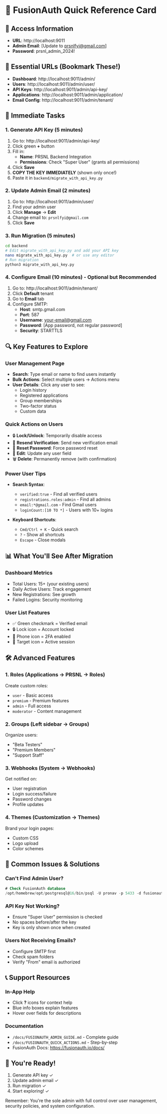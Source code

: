 # 🚀 FusionAuth Quick Reference Card

## 🔐 Access Information
- **URL**: http://localhost:9011
- **Admin Email**: [Update to prsnlfyi@gmail.com]
- **Password**: prsnl_admin_2024!

## 📍 Essential URLs (Bookmark These!)
- **Dashboard**: http://localhost:9011/admin/
- **Users**: http://localhost:9011/admin/user/
- **API Keys**: http://localhost:9011/admin/api-key/
- **Applications**: http://localhost:9011/admin/application/
- **Email Config**: http://localhost:9011/admin/tenant/

## 🎯 Immediate Tasks

### 1. Generate API Key (5 minutes)
1. Go to: http://localhost:9011/admin/api-key/
2. Click green **+** button
3. Fill in:
   - **Name**: PRSNL Backend Integration
   - **Permissions**: Check "Super User" (grants all permissions)
4. Click **Save**
5. **COPY THE KEY IMMEDIATELY** (shown only once!)
6. Paste it in `backend/migrate_with_api_key.py`

### 2. Update Admin Email (2 minutes)
1. Go to: http://localhost:9011/admin/user/
2. Find your admin user
3. Click **Manage** → **Edit**
4. Change email to: `prsnlfyi@gmail.com`
5. Click **Save**

### 3. Run Migration (5 minutes)
```bash
cd backend
# Edit migrate_with_api_key.py and add your API key
nano migrate_with_api_key.py  # or use any editor
# Run migration
python3 migrate_with_api_key.py
```

### 4. Configure Email (10 minutes) - Optional but Recommended
1. Go to: http://localhost:9011/admin/tenant/
2. Click **Default** tenant
3. Go to **Email** tab
4. Configure SMTP:
   - **Host**: smtp.gmail.com
   - **Port**: 587
   - **Username**: your-email@gmail.com
   - **Password**: [App password, not regular password]
   - **Security**: STARTTLS

## 🔍 Key Features to Explore

### User Management Page
- **Search**: Type email or name to find users instantly
- **Bulk Actions**: Select multiple users → Actions menu
- **User Details**: Click any user to see:
  - Login history
  - Registered applications
  - Group memberships
  - Two-factor status
  - Custom data

### Quick Actions on Users
- 🔒 **Lock/Unlock**: Temporarily disable access
- 📧 **Resend Verification**: Send new verification email
- 🔑 **Reset Password**: Force password reset
- 📝 **Edit**: Update any user field
- 🗑️ **Delete**: Permanently remove (with confirmation)

### Power User Tips
- **Search Syntax**:
  - `verified:true` - Find all verified users
  - `registrations.roles:admin` - Find all admins
  - `email:*@gmail.com` - Find Gmail users
  - `loginCount:[10 TO *]` - Users with 10+ logins

- **Keyboard Shortcuts**:
  - `Cmd/Ctrl + K` - Quick search
  - `?` - Show all shortcuts
  - `Escape` - Close modals

## 📊 What You'll See After Migration

### Dashboard Metrics
- Total Users: 15+ (your existing users)
- Daily Active Users: Track engagement
- New Registrations: See growth
- Failed Logins: Security monitoring

### User List Features
- ✅ Green checkmark = Verified email
- 🔒 Lock icon = Account locked
- 📱 Phone icon = 2FA enabled
- 🎯 Target icon = Active session

## 🛠️ Advanced Features

### 1. **Roles** (Applications → PRSNL → Roles)
Create custom roles:
- `user` - Basic access
- `premium` - Premium features
- `admin` - Full access
- `moderator` - Content management

### 2. **Groups** (Left sidebar → Groups)
Organize users:
- "Beta Testers"
- "Premium Members"
- "Support Staff"

### 3. **Webhooks** (System → Webhooks)
Get notified on:
- User registration
- Login success/failure
- Password changes
- Profile updates

### 4. **Themes** (Customization → Themes)
Brand your login pages:
- Custom CSS
- Logo upload
- Color schemes

## 🚨 Common Issues & Solutions

### Can't Find Admin User?
```sql
# Check FusionAuth database
/opt/homebrew/opt/postgresql@16/bin/psql -U pronav -p 5433 -d fusionauth -c "SELECT email FROM users;"
```

### API Key Not Working?
- Ensure "Super User" permission is checked
- No spaces before/after the key
- Key is only shown once when created

### Users Not Receiving Emails?
- Configure SMTP first
- Check spam folders
- Verify "From" email is authorized

## 📞 Support Resources

### In-App Help
- Click **?** icons for context help
- Blue info boxes explain features
- Hover over fields for descriptions

### Documentation
- `/docs/FUSIONAUTH_ADMIN_GUIDE.md` - Complete guide
- `/docs/FUSIONAUTH_QUICK_ACTIONS.md` - Step-by-step
- FusionAuth Docs: https://fusionauth.io/docs/

## 🎉 You're Ready!
1. Generate API key ✓
2. Update admin email ✓
3. Run migration ✓
4. Start exploring! ✓

Remember: You're the sole admin with full control over user management, security policies, and system configuration.